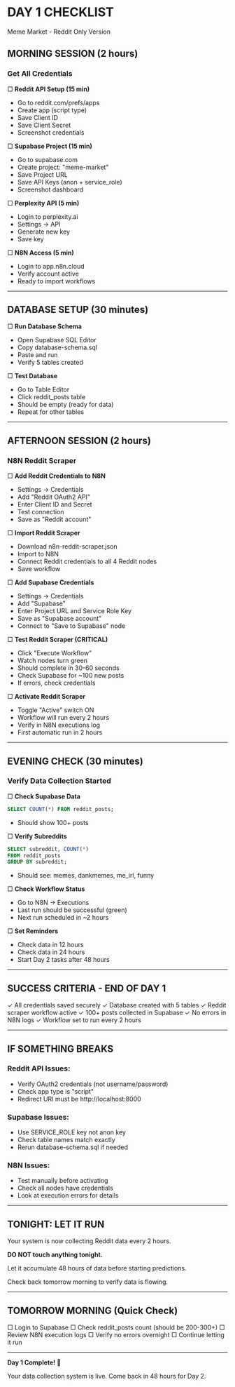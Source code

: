 # DAY 1 CHECKLIST
Meme Market - Reddit Only Version

## MORNING SESSION (2 hours)

### Get All Credentials

□ **Reddit API Setup (15 min)**
  - Go to reddit.com/prefs/apps
  - Create app (script type)
  - Save Client ID
  - Save Client Secret
  - Screenshot credentials

□ **Supabase Project (15 min)**
  - Go to supabase.com
  - Create project: "meme-market"
  - Save Project URL
  - Save API Keys (anon + service_role)
  - Screenshot dashboard

□ **Perplexity API (5 min)**
  - Login to perplexity.ai
  - Settings → API
  - Generate new key
  - Save key

□ **N8N Access (5 min)**
  - Login to app.n8n.cloud
  - Verify account active
  - Ready to import workflows

---

## DATABASE SETUP (30 minutes)

□ **Run Database Schema**
  - Open Supabase SQL Editor
  - Copy database-schema.sql
  - Paste and run
  - Verify 5 tables created

□ **Test Database**
  - Go to Table Editor
  - Click reddit_posts table
  - Should be empty (ready for data)
  - Repeat for other tables

---

## AFTERNOON SESSION (2 hours)

### N8N Reddit Scraper

□ **Add Reddit Credentials to N8N**
  - Settings → Credentials
  - Add "Reddit OAuth2 API"
  - Enter Client ID and Secret
  - Test connection
  - Save as "Reddit account"

□ **Import Reddit Scraper**
  - Download n8n-reddit-scraper.json
  - Import to N8N
  - Connect Reddit credentials to all 4 Reddit nodes
  - Save workflow

□ **Add Supabase Credentials**
  - Settings → Credentials
  - Add "Supabase"
  - Enter Project URL and Service Role Key
  - Save as "Supabase account"
  - Connect to "Save to Supabase" node

□ **Test Reddit Scraper (CRITICAL)**
  - Click "Execute Workflow"
  - Watch nodes turn green
  - Should complete in 30-60 seconds
  - Check Supabase for ~100 new posts
  - If errors, check credentials

□ **Activate Reddit Scraper**
  - Toggle "Active" switch ON
  - Workflow will run every 2 hours
  - Verify in N8N executions log
  - First automatic run in 2 hours

---

## EVENING CHECK (30 minutes)

### Verify Data Collection Started

□ **Check Supabase Data**
  ```sql
  SELECT COUNT(*) FROM reddit_posts;
  ```
  - Should show 100+ posts

□ **Verify Subreddits**
  ```sql
  SELECT subreddit, COUNT(*) 
  FROM reddit_posts 
  GROUP BY subreddit;
  ```
  - Should see: memes, dankmemes, me_irl, funny

□ **Check Workflow Status**
  - Go to N8N → Executions
  - Last run should be successful (green)
  - Next run scheduled in ~2 hours

□ **Set Reminders**
  - Check data in 12 hours
  - Check data in 24 hours
  - Start Day 2 tasks after 48 hours

---

## SUCCESS CRITERIA - END OF DAY 1

✓ All credentials saved securely
✓ Database created with 5 tables
✓ Reddit scraper workflow active
✓ 100+ posts collected in Supabase
✓ No errors in N8N logs
✓ Workflow set to run every 2 hours

---

## IF SOMETHING BREAKS

### Reddit API Issues:
- Verify OAuth2 credentials (not username/password)
- Check app type is "script"
- Redirect URI must be http://localhost:8000

### Supabase Issues:
- Use SERVICE_ROLE key not anon key
- Check table names match exactly
- Rerun database-schema.sql if needed

### N8N Issues:
- Test manually before activating
- Check all nodes have credentials
- Look at execution errors for details

---

## TONIGHT: LET IT RUN

Your system is now collecting Reddit data every 2 hours.

**DO NOT touch anything tonight.**

Let it accumulate 48 hours of data before starting predictions.

Check back tomorrow morning to verify data is flowing.

---

## TOMORROW MORNING (Quick Check)

□ Login to Supabase
□ Check reddit_posts count (should be 200-300+)
□ Review N8N execution logs
□ Verify no errors overnight
□ Continue letting it run

---

**Day 1 Complete! 🎉**

Your data collection system is live. Come back in 48 hours for Day 2.
